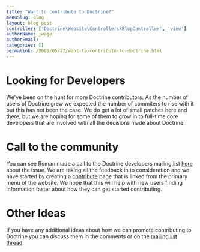 ```yaml
---
title: "Want to contribute to Doctrine?"
menuSlug: blog
layout: blog-post
controller: ['Doctrine\Website\Controllers\BlogController', 'view']
authorName: jwage
authorEmail:
categories: []
permalink: /2009/05/27/want-to-contribute-to-doctrine.html
---
```

Looking for Developers
======================

We've been on the hunt for more Doctrine contributors. As the number of
users of Doctrine grew we expected the number of commiters to rise with
it but this has not been the case. We do get a lot of small patches here
and there, but we are hoping for some of them to grow in to full-time
core developers that are involved with all the decisions made about
Doctrine.

Call to the community
=====================

You can see Roman made a call to the Doctrine developers mailing list
[here](http://groups.google.com/group/doctrine-dev/browse_thread/thread/c6e4c74e1a392909)
about the issue. We are taking all the feedback in to consideration and
we have started by creating a
[contribute](http://www.doctrine-project.org/contribute) page that is
linked from the primary menu of the website. We hope that this will help
with new users finding information faster about how they can get started
contributing.

Other Ideas
===========

If you have any additional ideas about how we can promote contributing
to Doctrine you can discuss them in the comments or on the [mailing list
thread](http://groups.google.com/group/doctrine-dev/browse_thread/thread/c6e4c74e1a392909).

